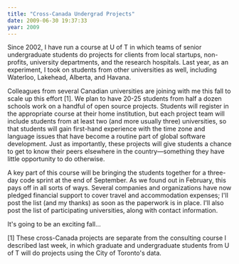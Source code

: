 ```yaml
---
title: "Cross-Canada Undergrad Projects"
date: 2009-06-30 19:37:33
year: 2009
---
```

Since 2002, I have run a course at U of T in which  teams of senior undergraduate students do projects for clients from local startups, non-profits,  university departments, and the research hospitals. Last year, as an experiment, I took on students from other universities as well, including Waterloo,  Lakehead, Alberta, and Havana.

Colleagues from several Canadian universities are joining with me this fall to scale up this effort [1]. We plan to have 20-25 students from half a dozen schools work on a handful of open source projects. Students will register in the appropriate course at their home institution, but each project team will include students from at least two (and more usually three) universities, so that students will gain first-hand experience with the time zone and language issues that have become a routine part of global software development.  Just as importantly, these projects will give students a chance to get to know their peers elsewhere in the country—something they have little opportunity to do otherwise.

A key part of this course will be bringing the students together for a three-day code sprint at the end of September. As we found out in February, this pays off in all sorts of ways. Several companies and organizations have now pledged financial support to cover travel and accommodation expenses; I'll post the list (and my thanks) as soon as the paperwork is in place.  I'll also post the list of participating universities, along with contact information.

It's going to be an exciting fall…

[1] These cross-Canada projects are separate from the consulting course I described last week, in which graduate and undergraduate students from U of T will do projects using the City of Toronto's data.
